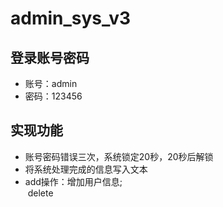 # admin_sys_v3
## 登录账号密码
* 账号：admin
* 密码：123456

## 实现功能
* 账号密码错误三次，系统锁定20秒，20秒后解锁
* 将系统处理完成的信息写入文本
* add操作：增加用户信息;<br/>&nbsp;delete

